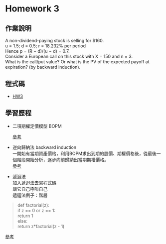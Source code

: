 # Homework 3

## 作業說明

A non-dividend-paying stock is selling for $160.    
u = 1.5; d = 0.5; r = 18.232% per period    
Hence p = (R − d)/(u − d) = 0.7.     
Consider a European call on this stock with X = 150 and n = 3.    
What is the call/put value? Or what is the PV of the expected payoff at expiration? (by backward induction).   

## 程式碼  
* [HW3](https://github.com/yanruchen36/Financial_Engineering/blob/master/HW3/HW3.py)

## 學習歷程  
* 二項期權定價模型 BOPM  

    [參考](https://wiki.mbalib.com/zh-tw/%E4%BA%8C%E9%A1%B9%E6%9C%9F%E6%9D%83%E5%AE%9A%E4%BB%B7%E6%A8%A1%E5%9E%8B)  
    
* 逆向歸納法 backward induction   
一開始有當期資產價格，利用BOPM求出到期的股價、期權價格後，從最後一個階段開始分析，逐步向前歸納出當期期權價格。  
    [參考](https://wiki.mbalib.com/zh-tw/%E9%80%86%E5%90%91%E5%BD%92%E7%BA%B3%E6%B3%95)
  
  
* 遞迴法   
加入遞迴法去寫程式碼  
讓它自己呼叫自己  
遞迴法例子：階層  
> def factorial(z):   
       if z == 0 or z == 1:    
             return 1    
       else:     
             return z*factorial(z - 1)   
        
 [參考](https://medium.com/ccclub/ccclub-python-for-beginners-tutorial-11ed5d300d3d)  
    
    
  
